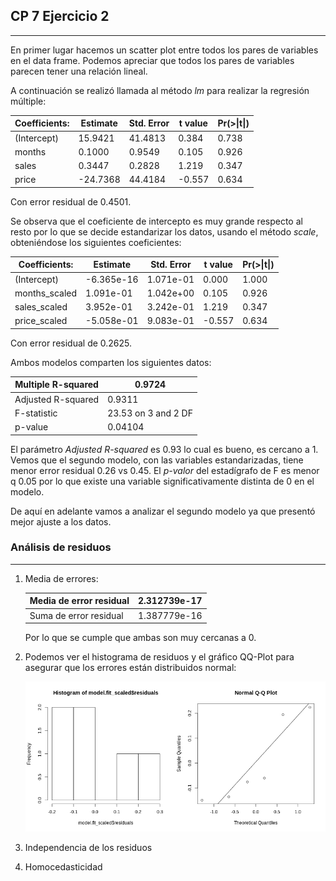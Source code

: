 ## CP 7 Ejercicio 2
---

En primer lugar hacemos un scatter plot entre todos los pares de variables en el data frame. Podemos apreciar que todos los pares de variables parecen tener una relación lineal.

A continuación se realizó llamada al método *lm* para realizar la regresión múltiple:

Coefficients: | Estimate |Std. Error | t value  | Pr(>\|t\|)
---           |---       | ---       |---       |---
(Intercept)   | 15.9421  |  41.4813  |  0.384   |   0.738
months        | 0.1000   |  0.9549   | 0.105    |  0.926
sales         | 0.3447   |  0.2828   | 1.219    |  0.347
price         | -24.7368 |   44.4184 |  -0.557  |    0.634

Con error residual de 0.4501.

Se observa que el coeficiente de intercepto es muy grande respecto al resto por lo que se decide estandarizar los datos, usando el método *scale*, obteniéndose los siguientes coeficientes:

Coefficients: | Estimate     | Std. Error |    t value | Pr(>\|t\|)
---           |  ---         |   ---      | ---        | ---
(Intercept)   | -6.365e-16   | 1.071e-01  |  0.000     |  1.000
months_scaled | 1.091e-01    | 1.042e+00  | 0.105      | 0.926
sales_scaled  | 3.952e-01    | 3.242e-01  | 1.219      | 0.347
price_scaled  | -5.058e-01   |  9.083e-01 | -0.557     |  0.634

Con error residual de 0.2625.

Ambos modelos comparten los siguientes datos:

Multiple R-squared | 0.9724
---                |  ---
Adjusted R-squared | 0.9311 
F-statistic        | 23.53 on 3 and 2 DF
p-value            | 0.04104

El parámetro *Adjusted R-squared* es 0.93 lo cual es bueno, es cercano a 1. Vemos que el segundo modelo, con las variables estandarizadas, tiene menor error residual 0.26 vs 0.45. El *p-valor* del estadígrafo de F es menor q 0.05 por lo que existe una variable significativamente distinta de 0 en el modelo.

De aquí en adelante vamos a analizar el segundo modelo ya que presentó mejor ajuste a los datos.

### Análisis de residuos
---

1. Media de errores:

    Media de error residual | 2.312739e-17
    ---                     |  ---
    Suma de error residual  | 1.387779e-16

    Por lo que se cumple que ambas son muy cercanas a 0.

2. Podemos ver el histograma de residuos y el gráfico QQ-Plot para asegurar que los errores están distribuidos normal:

    ![Error Residual](plots.png "Error Residual")

3. Independencia de los residuos

4. Homocedasticidad

    
